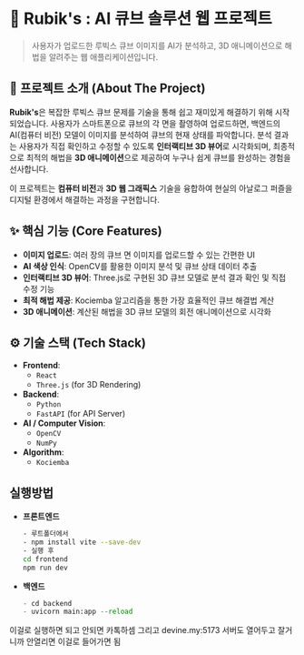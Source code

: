 # 🎲 Rubik's : AI 큐브 솔루션 웹 프로젝트

> 사용자가 업로드한 루빅스 큐브 이미지를 AI가 분석하고, 3D 애니메이션으로 해법을 알려주는 웹 애플리케이션입니다.

## 📌 프로젝트 소개 (About The Project)

**Rubik's**은 복잡한 루빅스 큐브 문제를 기술을 통해 쉽고 재미있게 해결하기 위해 시작되었습니다. 사용자가 스마트폰으로 큐브의 각 면을 촬영하여 업로드하면, 백엔드의 AI(컴퓨터 비전) 모델이 이미지를 분석하여 큐브의 현재 상태를 파악합니다. 분석 결과는 사용자가 직접 확인하고 수정할 수 있도록 **인터랙티브 3D 뷰어**로 시각화되며, 최종적으로 최적의 해법을 **3D 애니메이션**으로 제공하여 누구나 쉽게 큐브를 완성하는 경험을 선사합니다.

이 프로젝트는 **컴퓨터 비전**과 **3D 웹 그래픽스** 기술을 융합하여 현실의 아날로그 퍼즐을 디지털 환경에서 해결하는 과정을 구현합니다.

## ✨ 핵심 기능 (Core Features)

-   **이미지 업로드**: 여러 장의 큐브 면 이미지를 업로드할 수 있는 간편한 UI
-   **AI 색상 인식**: OpenCV를 활용한 이미지 분석 및 큐브 상태 데이터 추출
-   **인터랙티브 3D 뷰어**: Three.js로 구현된 3D 큐브 모델로 분석 결과 확인 및 직접 수정 기능
-   **최적 해법 제공**: Kociemba 알고리즘을 통한 가장 효율적인 큐브 해결법 계산
-   **3D 애니메이션**: 계산된 해법을 3D 큐브 모델의 회전 애니메이션으로 시각화

## ⚙️ 기술 스택 (Tech Stack)

-   **Frontend**:
    -   `React`
    -   `Three.js` (for 3D Rendering)
-   **Backend**:
    -   `Python`
    -   `FastAPI` (for API Server)
-   **AI / Computer Vision**:
    -   `OpenCV`
    -   `NumPy`
-   **Algorithm**:
    -   `Kociemba`

## 실행방법
- **프론트엔드**
    ``` bash
    - 루트폴더에서 
    - npm install vite --save-dev
    - 실행 후 
    cd frontend
    npm run dev
    ```
- **백엔드**
    ``` python
    - cd backend
    - uvicorn main:app --reload
    ```

이걸로 실행하면 되고 안되면 카톡하셈
그리고 devine.my:5173 서버도 열어두고 잘거니까 안열리면 이걸로 들어가면 됨